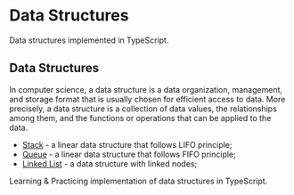 # Data Structures

Data structures implemented in TypeScript.

## Data Structures

In computer science, a data structure is a data organization, management, and storage format that is usually chosen for efficient access to data. More precisely, a data structure is a collection of data values, the relationships among them, and the functions or operations that can be applied to the data.

-   [Stack](src/stack) - a linear data structure that follows LIFO principle;
-   [Queue](src/queue) - a linear data structure that follows FIFO principle;
-   [Linked List](src/linked_list) - a data structure with linked nodes;

Learning & Practicing implementation of data structures in TypeScript.
